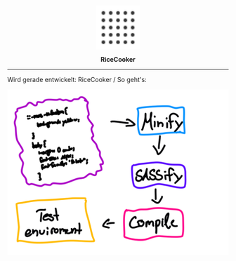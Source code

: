 <p align="center"><img src="rclogo.svg" width="100" align="center"></p>
<p align="center"><strong>RiceCooker</strong></p>
<hr>

Wird gerade entwickelt: RiceCooker / So geht's:
<p align="center"><img src="rcskizze.png" align="center"></p>
